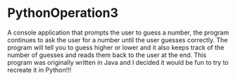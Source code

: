 # PythonOperation3
A console application that prompts the user to guess a number, the program continues to ask the user for a number until the user guesses correctly. 
The program will tell you to guess higher or lower and it also keeps track of the number of guesses and reads them back to the user at the end.
This program was originally written in Java and I decided it would be fun to try to recreate it in Python!!! 
